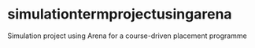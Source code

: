 # simulationtermprojectusingarena

Simulation project using Arena for a course-driven placement programme
